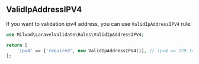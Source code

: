 ## ValidIpAddressIPV4

If you want to validation ipv4 address, you can use `ValidIpAddressIPV4` rule:

```php
use Milwad\LaravelValidate\Rules\ValidIpAddressIPV4;

return [
    'ipv4' => ['required', new ValidIpAddressIPV4()], // ipv4 => 129.144.50.56
];
```
